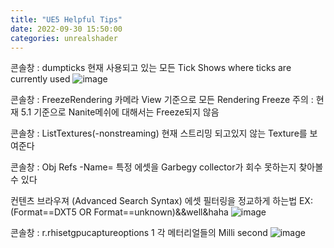```yaml
---
title: "UE5 Helpful Tips"
date: 2022-09-30 15:50:00
categories: unrealshader
---
```


 콘솔창 : dumpticks
현재 사용되고 있는 모든 Tick
Shows where ticks are currently used
![image](https://user-images.githubusercontent.com/45751396/196877214-10118656-4960-45ab-9838-1f01fdc6bc3b.png)

콘솔창 : FreezeRendering
카메라 View 기준으로 모든 Rendering Freeze
주의 : 현재 5.1 기준으로 Nanite메쉬에 대해서는 Freeze되지 않음

콘솔창 : ListTextures(-nonstreaming)
현재 스트리밍 되고있지 않는 Texture를 보여준다

콘솔창 : Obj Refs -Name=
특정 에셋을 Garbegy collector가 회수 못하는지 찾아볼 수 있다

컨텐츠 브라우져 (Advanced Search Syntax)
에셋 필터링을 정교하게 하는법
EX: (Format==DXT5 OR Format==unknown)&&well&haha
![image](https://user-images.githubusercontent.com/45751396/196910567-92bc9824-2400-4cb2-8d2d-079dc1ab2d2d.png)

콘솔창 : r.rhisetgpucaptureoptions 1
각 메터리얼들의 Milli second
![image](https://user-images.githubusercontent.com/45751396/200441979-540c2131-540b-46ee-a611-485a6249e5d7.png)
